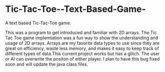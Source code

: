 Tic-Tac-Toe--Text-Based-Game-
=============================

A text based Tic-Tac-Toe game.

This was a program to get introduced and familiar with 2D arrays. 
The Tic Tac Toe game implemtation was a fun way to show the understanding 
and usage of 2D arrays. Arrays are my favorite data types to use since they
are great on efficiency, waste less memory, and makes it easy to keep track 
of different types of data.This current project works but has a glitch.
The user or AI can overwrite the positon of either player. I plan to have this
bug fixed soon and will update the java class files.
